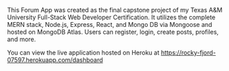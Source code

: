 This Forum App was created as the final capstone project of my Texas A&M University Full-Stack Web Developer Certification. It utilizes the complete MERN stack, Node.js, Express, React, and Mongo DB via Mongoose and hosted on MongoDB Atlas.  Users can register, login, create posts, profiles, and more.

You can view the live application hosted on Heroku at https://rocky-fjord-07597.herokuapp.com/dashboard
